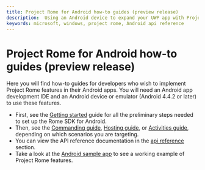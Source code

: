 ```yaml
---
title: Project Rome for Android how-to guides (preview release)
description:  Using an Android device to expand your UWP app with Project Rome.
keywords: microsoft, windows, project rome, Android api reference 
---
```


# Project Rome for Android how-to guides (preview release)

Here you will find how-to guides for developers who wish to implement Project Rome features in their Android apps. You will need an Android app development IDE and an Android device or emulator (Android 4.4.2 or later) to use these features.

* First, see the [Getting started](getting-started-rome-android.md) guide for all the preliminary steps needed to set up the Rome SDK for Android.
* Then, see the [Commanding guide](command-remote-devices-and-apps-android.md), [Hosting guide](hosting-android.md), or [Activities guide](user-activities-android.md), depending on which scenarios you are targeting.
* You can view the API reference documentation in the [api reference](api-reference/readme.md) section.
* Take a look at the [Android sample app](https://github.com/Microsoft/project-rome/tree/master/Android/samples) to see a working example of Project Rome features.
